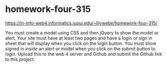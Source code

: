 # homework-four-315

https://in-info-web4.informatics.iupui.edu/~lilywebe/homework-four-315/

You must create a model using CSS and then jQuery to show the model or alert. 
Your site must have at least two pages and have a login or sign in sheet that will display when you click on the login button. 
You must show signed in inside an alert or model when you click on the submit button to login. 
Upload this to the web 4 server and Github and submit the Github link to this project. 
